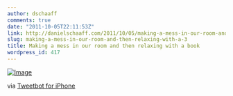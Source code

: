 ```yaml
---
author: dschaaff
comments: true
date: "2011-10-05T22:11:53Z"
link: http://danielschaaff.com/2011/10/05/making-a-mess-in-our-room-and-then-relaxing-with-a-3/
slug: making-a-mess-in-our-room-and-then-relaxing-with-a-3
title: Making a mess in our room and then relaxing with a book
wordpress_id: 417
---
```


[![Image](http://posterous.com/getfile/files.posterous.com/danielschaaff/lopfsqDGmqzxIEqvkchhGeJkEFmGHAinFewqulfbIzcCrcncjikItIbdztey/image.jpg.scaled500.jpg)](http://posterous.com/getfile/files.posterous.com/danielschaaff/lopfsqDGmqzxIEqvkchhGeJkEFmGHAinFewqulfbIzcCrcncjikItIbdztey/image.jpg.scaled1000.jpg)

  

via [Tweetbot for iPhone](http://tapbots.com/tweetbot)
